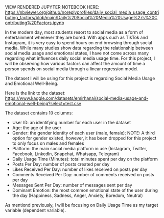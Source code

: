 VIEW RENDERED JUPYTER NOTEBOOK HERE: https://nbviewer.org/github/noreplyprofiles/daily_social_media_usage_contributing_factors/blob/main/Daily%20Social%20Media%20Usage%27s%20Contributing%20Factors.ipynb

In the modern day, most students resort to social media as a form of entertainment whenever they are bored. With apps such as TikTok and Instagram, it is very easy to spend hours on end browsing through social media. While many studies show data regarding the relationship between social media usage and emotional states, I have not come across many regarding what influences daily social media usage time. For this project, I will be observing how various factors can affect the amount of time a person spends on social media through a linear regression model.

The dataset I will be using for this project is regarding Social Media Usage and Emotional Well-Being.

Here is the link to the dataset: https://www.kaggle.com/datasets/emirhanai/social-media-usage-and-emotional-well-being?select=test.csv

The dataset contains 10 columns:
- User ID: an identifying number for each user in the dataset
- Age: the age of the user
- Gender: the gender identity of each user (male, female); NOTE: A third option for gender existed, however, it has been dropped for this project to only focus on males and females
- Platform: the main social media platform in use (Instagram, Twitter, Facebook, LinkedIn, Snapchat, Whatsapp, Telegram)
- Daily Usage Time (Minutes): total minutes spent per day on the platform
- Posts Per Day: number of posts created per day
- Likes Received Per Day: number of likes received on posts per day
- Comments Received Per Day: number of comments received on posts per day
- Messages Sent Per Day: number of messages sent per day
- Dominant Emotion: the most common emotional state of the user during the day (Happiness, Sadness, Anger, Anxiety, Boredom, Neutral)

As mentiond previously, I will be focusing on Daily Usage Time as my target variable (dependent variable).